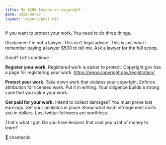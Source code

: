 ```yaml
---
title: My $500 lesson on copyright
date: 2018-09-07
layout: layouts/post.njk
---
```


If you want to protect your work,
You need to do three things.

Disclaimer:
I'm not a lawyer.
This isn't legal advice.
This is just what I remember paying a lawyer \$500 to tell me.
Ask a lawyer for the full scoop.

Good?
Let's continue

**Register your work.**
Registered work is easier to protect.
Copyright.gov has a page for registering your work.
https://www.copyright.gov/registration/

**Protect your work.**
Take down work that violates your copyright.
Enforce attribution for licensed work.
Put it in writing.
Your diligence builds a strong case that you value your work.

**Get paid for your work.**
Intend to collect damages?
You must prove lost earnings.
Get your analytics in place.
Know what each infringement costs you in dollars.
Lost twitter followers are worthless.

That's what I got.
Do you have lessons that cost you a lot of money to learn?

💌 chantastic
